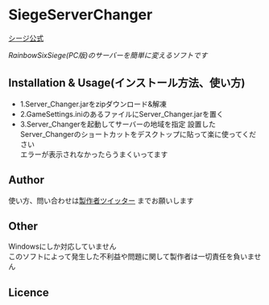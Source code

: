 # SiegeServerChanger
[シージ公式](http://www.ubisoft.co.jp/r6s/)

*RainbowSixSiege(PC版)のサーバーを簡単に変えるソフトです*

## Installation & Usage(インストール方法、使い方)
* 1.Server_Changer.jarをzipダウンロード&解凍
* 2.GameSettings.iniのあるファイルにServer_Changer.jarを置く
* 3.Server_Changerを起動してサーバーの地域を指定
設置したServer_Changerのショートカットをデスクトップに貼って楽に使ってください  
エラーが表示されなかったらうまくいってます
## Author
使い方、問い合わせは[製作者ツイッター](https://twitter.com/okanosyogo)
までお願いします
## Other
Windowsにしか対応していません  
このソフトによって発生した不利益や問題に関して製作者は一切責任を負いません
## Licence


